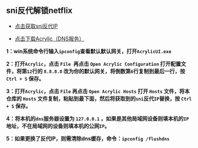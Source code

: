 ## sni反代解锁netflix

- [点击获取sni反代IP](https://fofa.info/result?qbase64=Ym9keT0iQmFja2VuZCBub3QgYXZhaWxhYmxlIg%3D%3D)

- [点击下载Acrylic（DNS服务）](https://mayakron.altervista.org/support/acrylic/Home.htm)

**1：win系统命令行输入`ipconfig`查看默认默认网关，打开`AcrylicUI.exe`**

**2：打开`Acrylic`，点击 `File `再点击 `Open Acrylic Configuration` 打开配置文件，将第`12`行的 `8.8.8.8` 改为你的默认网关，将倒数第`6`行复制到最后一行，按 `Ctrl + S` 保存。**

**3：打开`Acrylic`，点击 `File` 再点击 `Open Acrylic Hosts` 打开 `Hosts` 文件，将本仓库的 `Hosts` 文件复制，粘贴到最下面，然后将获取到的`sni`反代`IP`替换，按 `Ctrl + S` 保存。**

**4：将本机的`dns`服务器设置为 `127.0.0.1` ，如果是其他局域网设备则填本机的`IP`地址，不在局域网的设备则填本机的公网`IP`。**

**5：如果更换了反代IP，则需清除dns缓存，命令：`ipconfig /flushdns`**
